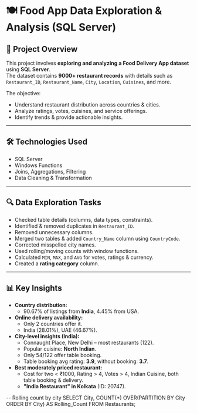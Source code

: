 # 🍽 Food App Data Exploration & Analysis (SQL Server)

## 📌 Project Overview
This project involves **exploring and analyzing a Food Delivery App dataset** using **SQL Server**.  
The dataset contains **9000+ restaurant records** with details such as `Restaurant_ID`, `Restaurant_Name`, `City`, `Location`, `Cuisines`, and more.

The objective:
- Understand restaurant distribution across countries & cities.
- Analyze ratings, votes, cuisines, and service offerings.
- Identify trends & provide actionable insights.

---

## 🛠 Technologies Used
- SQL Server
- Windows Functions
- Joins, Aggregations, Filtering
- Data Cleaning & Transformation

---

## 🔍 Data Exploration Tasks
- Checked table details (columns, data types, constraints).
- Identified & removed duplicates in `Restaurant_ID`.
- Removed unnecessary columns.
- Merged two tables & added `Country_Name` column using `CountryCode`.
- Corrected misspelled city names.
- Used rolling/moving counts with window functions.
- Calculated `MIN`, `MAX`, and `AVG` for votes, ratings & currency.
- Created a **rating category** column.

---

## 📊 Key Insights
- **Country distribution:**
  - 90.67% of listings from **India**, 4.45% from USA.
- **Online delivery availability:**
  - Only 2 countries offer it.
  - India (28.01%), UAE (46.67%).
- **City-level insights (India):**
  - Connaught Place, New Delhi – most restaurants (122).
  - Popular cuisine: **North Indian**.
  - Only 54/122 offer table booking.
  - Table booking avg rating: **3.9**, without booking: **3.7**.
- **Best moderately priced restaurant:**
  - Cost for two < ₹1000, Rating > 4, Votes > 4, Indian Cuisine, both table booking & delivery.
  - **"India Restaurant" in Kolkata** (ID: 20747).



-- Rolling count by city
SELECT City, COUNT(*) OVER(PARTITION BY City ORDER BY City) AS Rolling_Count
FROM Restaurants;
